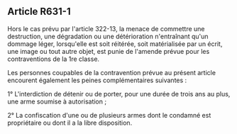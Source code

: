 Article R631-1
----
Hors le cas prévu par l'article 322-13, la menace de commettre une destruction,
une dégradation ou une détérioration n'entraînant qu'un dommage léger,
lorsqu'elle est soit réitérée, soit matérialisée par un écrit, une image ou tout
autre objet, est punie de l'amende prévue pour les contraventions de la 1re
classe.

Les personnes coupables de la contravention prévue au présent article encourent
également les peines complémentaires suivantes :

1° L'interdiction de détenir ou de porter, pour une durée de trois ans au plus,
une arme soumise à autorisation ;

2° La confiscation d'une ou de plusieurs armes dont le condamné est propriétaire
ou dont il a la libre disposition.
